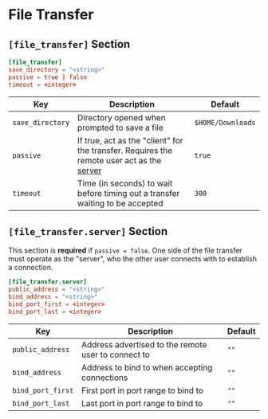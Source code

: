 # File Transfer

## `[file_transfer]` Section

```toml
[file_transfer]
save_directory = "<string>"
passive = true | false
timeout = <integer>
```

| Key                | Description                                                                                                               | Default           |
| ----------------   | ----------------------------------------------------------------------------------------------------------------          | ----------------- |
| `save_directory`   | Directory opened when prompted to save a file                                                                             | `$HOME/Downloads` |
| `passive`          | If true, act as the "client" for the transfer. Requires the remote user act as the [server](#file_transferserver-section) | `true`            |
| `timeout`          | Time (in seconds) to wait before timing out a transfer waiting to be accepted                                             | `300`             |

## `[file_transfer.server]` Section

This section is **required** if `passive = false`. One side of the file transfer must
operate as the "server", who the other user connects with to establish a connection.

```toml
[file_transfer.server]
public_address = "<string>"
bind_address = "<string>"
bind_port_first = <integer>
bind_port_last = <integer>
```
| Key               | Description                                         | Default |
| ----------------  | ---------------------------------------------       | ------- |
| `public_address`  | Address advertised to the remote user to connect to | `""`    |
| `bind_address`    | Address to bind to when accepting connections       | `""`    |
| `bind_port_first` | First port in port range to bind to                 | `""`    |
| `bind_port_last`  | Last port in port range to bind to                  | `""`    |

